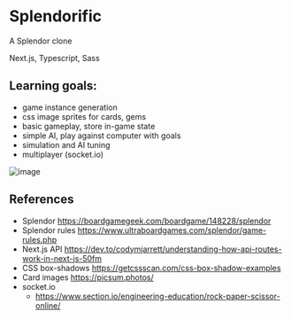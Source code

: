 # Splendorific

A Splendor clone

Next.js, Typescript, Sass

## Learning goals:

 - game instance generation
 - css image sprites for cards, gems
 - basic gameplay, store in-game state
 - simple AI, play against computer with goals
 - simulation and AI tuning
 - multiplayer (socket.io)

![image](https://user-images.githubusercontent.com/57601245/174489989-198e3cbb-e97c-469b-bf61-65d6da159362.png)

## References

 - Splendor https://boardgamegeek.com/boardgame/148228/splendor
 - Splendor rules https://www.ultraboardgames.com/splendor/game-rules.php
 - Next.js API https://dev.to/codymjarrett/understanding-how-api-routes-work-in-next-js-50fm
 - CSS box-shadows https://getcssscan.com/css-box-shadow-examples
 - Card images https://picsum.photos/
 - socket.io
   - https://www.section.io/engineering-education/rock-paper-scissor-online/
